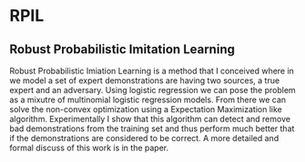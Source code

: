 # RPIL
## Robust Probabilistic Imitation Learning

Robust Probabilistic Imiation Learning is a method that I conceived where in we model a set of expert demonstrations are having two sources, a true expert and an adversary. Using logistic regression we can pose the problem as a mixutre of multinomial logistic regression models. From there we can solve the non-convex optimization using a Expectation Maximization like algorithm. Experimentally I show that this algorithm can detect and remove bad demonstrations from the training set and thus perform much better that if the demonstrations are considered to be correct. A more detailed and formal discuss of this work is in the paper.
